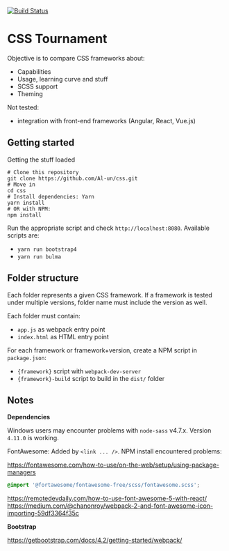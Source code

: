 [![Build Status](https://travis-ci.com/Al-un/css.svg?branch=master)](https://travis-ci.com/Al-un/css)

# CSS Tournament

Objective is to compare CSS frameworks about:

- Capabilities
- Usage, learning curve and stuff
- SCSS support
- Theming

Not tested:

- integration with front-end frameworks (Angular, React, Vue.js)

## Getting started

Getting the stuff loaded

```shell
# Clone this repository
git clone https://github.com/Al-un/css.git
# Move in
cd css
# Install dependencies: Yarn
yarn install
# OR with NPM:
npm install
```

Run the appropriate script and check `http://localhost:8080`. Available scripts
are:

- `yarn run bootstrap4`
- `yarn run bulma`

## Folder structure

Each folder represents a given CSS framework. If a framework is tested under
multiple versions, folder name must include the version as well.

Each folder must contain:

- `app.js` as webpack entry point
- `index.html` as HTML entry point

For each framework or framework+version, create a NPM script in `package.json`:

- `{framework}` script with `webpack-dev-server`
- `{framework}-build` script to build in the `dist/` folder

## Notes

**Dependencies**

Windows users may encounter problems with `node-sass` v4.7.x. Version `4.11.0` is working.

FontAwesome:
Added by `<link ... />`. NPM install encountered problems:

https://fontawesome.com/how-to-use/on-the-web/setup/using-package-managers

```scss
@import '@fortawesome/fontawesome-free/scss/fontawesome.scss';
```

https://remotedevdaily.com/how-to-use-font-awesome-5-with-react/
https://medium.com/@chanonroy/webpack-2-and-font-awesome-icon-importing-59df3364f35c

**Bootstrap**

https://getbootstrap.com/docs/4.2/getting-started/webpack/

